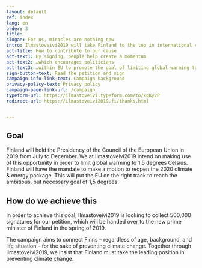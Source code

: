 ```yaml
---
layout: default
ref: index
lang: en
order: 3
title:
slogan: For us, miracles are nothing new
intro: Ilmastoveivi2019 will take Finland to the top in international climate change action. The puck has been dropped - it’s time to take it.
act-title: How to contribute to our cause
act-text1: By signing, people help create a momentum
act-text2: …which encourages politicians
act-text3: …within EU to promote the goal of limiting global warming to 1.5 degrees.
sign-button-text: Read the petition and sign
campaign-info-link-text: Campaign background
privacy-policy-text: Privacy policy
campaign-page-link-url: /campaign
typeform-url: https://ilmastoveivi.typeform.com/to/xqKy2P
redirect-url: https://ilmastoveivi2019.fi/thanks.html


---
```


## Goal

Finland will hold the Presidency of the Council of the European Union in 2019 from July to December. We at Ilmastoveivi2019 intend on making use of this opportunity in order to limit global warming to 1.5 degrees Celsius. Finland will have the mandate to make a motion to reopen the 2020 climate & energy package. This will put the EU on the right track to reach the ambitious, but necessary goal of 1,5 degrees.


## How do we achieve this

In order to achieve this goal, Ilmastoveivi2019 is looking to collect 500,000 signatures for our petition, which will be handed over to the new prime minister of Finland in the spring of 2019.

The campaign aims to connect Finns – regardless of age, background, and life situation – for the sake of preventing climate change. Together through Ilmastoveivi2019, we insist that Finland must take the leading position in preventing climate change.
